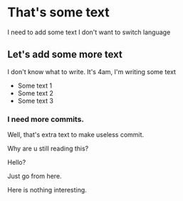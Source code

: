 # That's some text

I need to add some text
I don't want to switch language

## Let's add some more text

I don't know what to write.
It's 4am, I'm writing some text

* Some text 1
* Some text 2
* Some text 3

### I need more commits.

Well, that's extra text to make useless commit.

Why are u still reading this?

Hello? 

Just go from here. 

Here is nothing interesting.